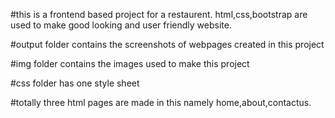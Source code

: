 
#this is a frontend based project for a restaurent. html,css,bootstrap are used to make good looking and user friendly website. 

#output folder contains the screenshots of webpages created in this project

#img folder contains the images used to make this project

#css folder has one style sheet

#totally three html pages are made in this namely home,about,contactus.

